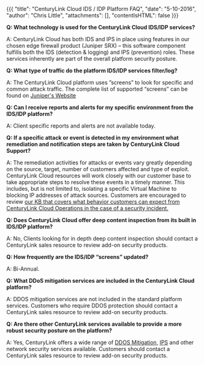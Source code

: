{{{
  "title": "CenturyLink Cloud IDS / IDP Platform FAQ",
  "date": "5-10-2016",
  "author": "Chris Little",
  "attachments": [],
  "contentIsHTML": false
}}}

**Q: What technology is used for the CenturyLink Cloud IDS/IDP services?**

A: CenturyLink Cloud has both IDS and IPS in place using features in our chosen edge firewall product (Juniper SRX) – this software component fulfills both the IDS (detection & logging) and IPS (prevention) roles.  These services inherently are part of the overall platform security posture.  

**Q: What type of traffic do the platform IDS/IDP services filter/log?**

A: The CenturyLink Cloud platform uses ”screens” to look for specific and common attack traffic.  The complete list of supported “screens” can be found on [Juniper's Website](https://www.juniper.net/techpubs/en_US/junos12.1x44/topics/reference/general/security-feature-attack-detection-prevention-support.html)

**Q: Can I receive reports and alerts for my specific environment from the IDS/IDP platform?**

A: Client specific reports and alerts are not available today.

**Q: If a specific attack or event is detected in my environment what remediation and notification steps are taken by CenturyLink Cloud Support?**

A: The remediation activities for attacks or events vary greatly depending on the source, target, number of customers affected and type of exploit.  CenturyLink Cloud resources will work closely with our customer base to take appropriate steps to resolve these events in a timely manner.  This includes, but is not limited to, isolating a specific Virtual Machine to blocking IP addresses of attack sources.    Customers are encouraged to review [our KB that covers what behavior customers can expect from CenturyLink Cloud Operations in the case of a security incident.](../../Support/what-can-you-expect-from-tier-3-on-a-security-issue.md)

**Q: Does CenturyLink Cloud offer deep content inspection from its built in IDS/IDP platform?**

A: No, Clients looking for in depth deep content inspection should contact a CenturyLink sales resource to review add-on security products.

**Q: How frequently are the IDS/IDP “screens” updated?**

A: Bi-Annual.

**Q: What DDoS mitigation services are included in the CenturyLink Cloud platform?**

A: DDOS mitigation services are not included in the standard platform services.  Customers who require DDOS protection should contact a CenturyLink sales resource to review add-on security products.

**Q: Are there other CenturyLink services available to provide a more robust security posture on the platform?**

A: Yes, CenturyLink offers a wide range of [DDOS Mitigation](https://www.centurylink.com/business/security/ddos-and-web-application.html), [IPS](https://www.ctl.io/intrusion-prevention-service/) and other network security services available.  Customers should contact a CenturyLink sales resource to review add-on security products.

